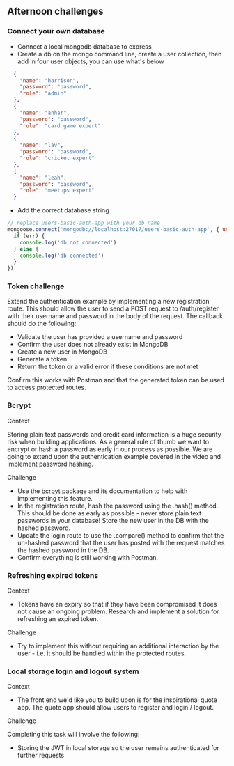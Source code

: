 ## Afternoon challenges

### Connect your own database 

- Connect a local mongodb database to express 
- Create a db on the mongo command line, create a user collection, then add in four user objects, you can use what's below

```json
  {
    "name": "harrison",
    "password": "password",
    "role": "admin"
  },
  {
    "name": "anhar",
    "password": "password",
    "role": "card game expert"
  },
  {
    "name": "lav",
    "password": "password",
    "role": "cricket expert"
  },
  {
    "name": "leah",
    "password": "password",
    "role": "meetups expert"
  }
```

- Add the correct database string

```js
// replace users-basic-auth-app with your db name
mongoose.connect('mongodb://localhost:27017/users-basic-auth-app', { useNewUrlParser: true }, (err) => {
  if (err) {
    console.log('db not connected')
  } else {
    console.log('db connected')
  }
})
```

### Token challenge

Extend the authentication example by implementing a new registration route. This should allow the user to send a POST request to /auth/register with their username and password in the body of the request. The callback should do the following:

- Validate the user has provided a username and password
- Confirm the user does not already exist in MongoDB
- Create a new user in MongoDB
- Generate a token
- Return the token or a valid error if these conditions are not met

Confirm this works with Postman and that the generated token can be used to access protected routes.

### Bcrypt 

Context

Storing plain text passwords and credit card information is a huge security risk when building applications. As a general rule of thumb we want to encrypt or hash a password as early in our process as possible. We are going to extend upon the authentication example covered in the video and implement password hashing.

Challenge
- Use the [bcrpyt](https://www.npmjs.com/package/bcrypt) package and its documentation to help with implementing this feature.
- In the registration route, hash the password using the .hash() method. This should be done as early as possible - never store plain text passwords in your database! Store the new user in the DB with the hashed password.
- Update the login route to use the .compare() method to confirm that the un-hashed password that the user has posted with the request matches the hashed password in the DB.
- Confirm everything is still working with Postman.

### Refreshing expired tokens 

Context
- Tokens have an expiry so that if they have been compromised it does not cause an ongoing problem. Research and implement a solution for refreshing an expired token.

Challenge
- Try to implement this without requiring an additional interaction by the user - i.e. it should be handled within the protected routes.

### Local storage login and logout system

Context
- The front end we'd like you to build upon is for the inspirational quote app. The quote app should allow users to register and login / logout.

Challenge

Completing this task will involve the following:
- Storing the JWT in local storage so the user remains authenticated for further requests
